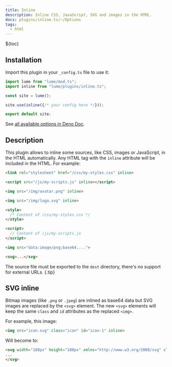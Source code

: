 ```yaml
---
title: Inline
description: Inline CSS, JavaScript, SVG and images in the HTML.
docs: plugins/inline.ts/~/Options
tags:
  - html
---
```


${toc}

## Installation

Import this plugin in your `_config.ts` file to use it:

```js
import lume from "lume/mod.ts";
import inline from "lume/plugins/inline.ts";

const site = lume();

site.use(inline({/* your config here */}));

export default site;
```

See
[all available options in Deno Doc](https://doc.deno.land/https/deno.land/x/lume/plugins/inline.ts/~/Options).

## Description

This plugin allows to inline some sources, like CSS, images or JavaScript, in
the HTML automatically. Any HTML tag with the `inline` attribute will be
included in the HTML. For example:

<lume-code>

```html {title="Input"}
<link rel="stylesheet" href="/css/my-styles.css" inline>

<script src="/js/my-scripts.js" inline></script>

<img src="/img/avatar.png" inline>

<img src="/img/logo.svg" inline>
```

```html {title="Output"}
<style>
  /* Content of /css/my-styles.css */
</style>

<script>
  // Content of /js/my-scripts.js
</script>

<img src="data:image/png;base64,...">

<svg>...</svg>
```

</lume-code>

The source file must be exported to the `dest` directory, there's no support for
external URLs. {.tip}

## SVG inline

Bitmap images (like `.png` or `.jpeg`) are inlined as base64 data but SVG images
are replaced by the `<svg>` element. The new `<svg>` elements will keep the same
`class` and `id` attributes as the replaced `<img>`.

For example, this image:

```html
<img src="icon.svg" class="icon" id="icon-1" inline>
```

Will become to:

```html
<svg width="180px" height="180px" xmlns="http://www.w3.org/2000/svg" class="icon" id="icon-1">
...
</svg>
```
